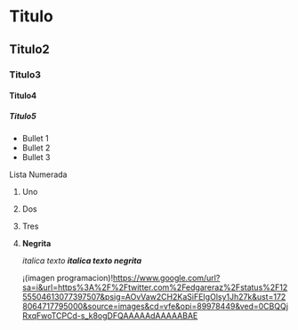 # Titulo
## Titulo2
### Titulo3
#### Titulo4
##### Titulo5

* Bullet 1
* Bullet 2
* Bullet 3

Lista Numerada
1. Uno
2. Dos
3. Tres

4. **Negrita**

   _italica texto_
   ***_italica texto negrita_***

   ¡(imagen programacion)!https://www.google.com/url?sa=i&url=https%3A%2F%2Ftwitter.com%2Fedgareraz%2Fstatus%2F1255504613077397507&psig=AOvVaw2CH2KaSiFEIgOlsy1Jh27k&ust=1728064717795000&source=images&cd=vfe&opi=89978449&ved=0CBQQjRxqFwoTCPCd-s_k8ogDFQAAAAAdAAAAABAE 
